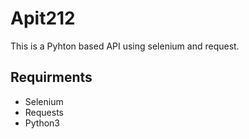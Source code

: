 # Apit212

This is a Pyhton based API using selenium and request. 

Requirments
-----------
* Selenium
* Requests
* Python3
